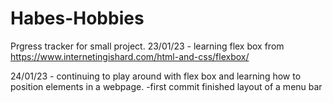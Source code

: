 # Habes-Hobbies

Prgress tracker for small project.
23/01/23 - learning flex box from https://www.internetingishard.com/html-and-css/flexbox/

24/01/23 - continuing to play around with flex box and learning how to position elements in a webpage.
-first commit finished layout of a menu bar